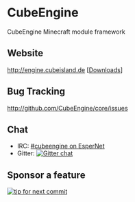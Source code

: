 CubeEngine
==========

CubeEngine Minecraft module framework

Website
-------
http://engine.cubeisland.de \[[Downloads](http://engine.cubeisland.de/download)\]


Bug Tracking
------------
http://github.com/CubeEngine/core/issues

Chat
----
- IRC: [#cubeengine on EsperNet](https://webchat.esper.net/?channels=cubeengine&nick=)
- Gitter: [![Gitter chat](https://badges.gitter.im/CubeEngineDev.png)](https://gitter.im/CubeEngineDev)

Sponsor a feature
-----------------
[![tip for next commit](http://tip4commit.com/projects/697.svg)](http://tip4commit.com/projects/697)
